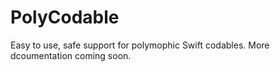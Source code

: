 # PolyCodable
Easy to use, safe support for polymophic Swift codables. More dcoumentation coming soon.
